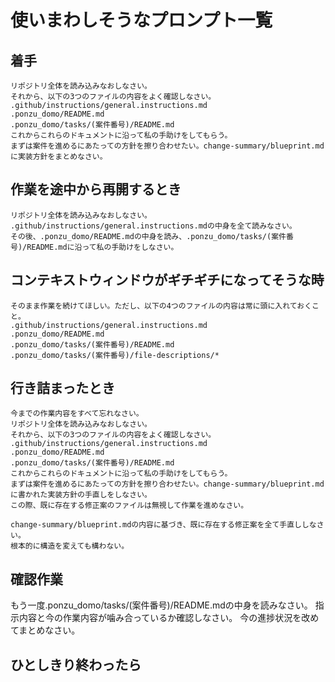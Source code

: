 # 使いまわしそうなプロンプト一覧

## 着手
```
リポジトリ全体を読み込みなおしなさい。
それから、以下の3つのファイルの内容をよく確認しなさい。
.github/instructions/general.instructions.md
.ponzu_domo/README.md
.ponzu_domo/tasks/(案件番号)/README.md
これからこれらのドキュメントに沿って私の手助けをしてもらう。
まずは案件を進めるにあたっての方針を擦り合わせたい。change-summary/blueprint.mdに実装方針をまとめなさい。
```

## 作業を途中から再開するとき
```
リポジトリ全体を読み込みなおしなさい。
.github/instructions/general.instructions.mdの中身を全て読みなさい。
その後、.ponzu_domo/README.mdの中身を読み、.ponzu_domo/tasks/(案件番号)/README.mdに沿って私の手助けをしなさい。
```

## コンテキストウィンドウがギチギチになってそうな時
```
そのまま作業を続けてほしい。ただし、以下の4つのファイルの内容は常に頭に入れておくこと。
.github/instructions/general.instructions.md
.ponzu_domo/README.md
.ponzu_domo/tasks/(案件番号)/README.md
.ponzu_domo/tasks/(案件番号)/file-descriptions/*
```

## 行き詰まったとき
```
今までの作業内容をすべて忘れなさい。
リポジトリ全体を読み込みなおしなさい。
それから、以下の3つのファイルの内容をよく確認しなさい。
.github/instructions/general.instructions.md
.ponzu_domo/README.md
.ponzu_domo/tasks/(案件番号)/README.md
これからこれらのドキュメントに沿って私の手助けをしてもらう。
まずは案件を進めるにあたっての方針を擦り合わせたい。change-summary/blueprint.mdに書かれた実装方針の手直しをしなさい。
この際、既に存在する修正案のファイルは無視して作業を進めなさい。
```

```
change-summary/blueprint.mdの内容に基づき、既に存在する修正案を全て手直ししなさい。
根本的に構造を変えても構わない。
```

## 確認作業
もう一度.ponzu_domo/tasks/(案件番号)/README.mdの中身を読みなさい。
指示内容と今の作業内容が噛み合っているか確認しなさい。
今の進捗状況を改めてまとめなさい。

## ひとしきり終わったら
